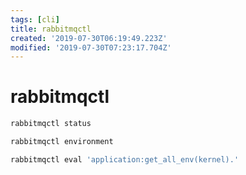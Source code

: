 ```yaml
---
tags: [cli]
title: rabbitmqctl
created: '2019-07-30T06:19:49.223Z'
modified: '2019-07-30T07:23:17.704Z'
---
```


# rabbitmqctl


```sh
rabbitmqctl status

rabbitmqctl environment

rabbitmqctl eval 'application:get_all_env(kernel).' 
```
